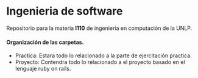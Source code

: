 # Ingenieria de software
Repositorio para la materia **I110** de ingenieria en computación de la UNLP.
#### Organización de las carpetas.
+ Practica: Estara todo lo relacionado a la parte de ejercitación practica.
+ Proyecto: Contendra todo lo relacionado a el proyecto basado en el lenguaje ruby on rails.

